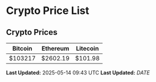 # Crypto Price List

## Crypto Prices
| Bitcoin | Ethereum | Litecoin |
| ------- | -------- | -------- |
| $103217 | $2602.19 | $101.98 |
**Last Updated:** 2025-05-14 09:43 UTC
**Last Updated:** $DATE$
